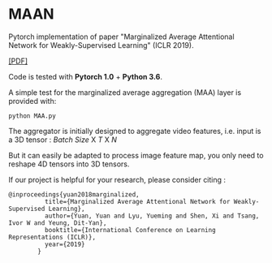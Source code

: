 # MAAN
Pytorch implementation of paper "Marginalized Average Attentional Network for Weakly-Supervised Learning" (ICLR 2019).

[[PDF]](https://openreview.net/pdf?id=HkljioCcFQ)

Code is tested with **Pytorch 1.0** + **Python 3.6**. 

A simple test for the marginalized average aggregation (MAA) layer is provided with: 
```
python MAA.py
```

The aggregator is initially designed to aggregate video features, i.e. input is a 3D tensor : *Batch Size* X *T* X *N*

But it can easily be adapted to process image feature map, you only need to reshape 4D tensors into 3D tensors.

If our project is helpful for your research, please consider citing : 
``` 
@inproceedings{yuan2018marginalized,
          title={Marginalized Average Attentional Network for Weakly-Supervised Learning},
          author={Yuan, Yuan and Lyu, Yueming and Shen, Xi and Tsang, Ivor W and Yeung, Dit-Yan},
          booktitle={International Conference on Learning Representations (ICLR)},
          year={2019}
        }
```

